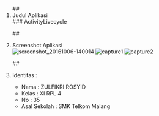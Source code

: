 <ol>
##<li> Judul Aplikasi </li>
### ActivityLivecycle
 
##<li> Screenshot Aplikasi </li>
![screenshot_20161006-140014](https://cloud.githubusercontent.com/assets/22027035/19153796/25679882-8c02-11e6-8065-bf583f519722.png)
![capture1](https://cloud.githubusercontent.com/assets/22027035/19217596/9a6d4e2a-8e09-11e6-93a6-ea5d6effcd9a.PNG)
![capture2](https://cloud.githubusercontent.com/assets/22027035/19217595/9a6bfc96-8e09-11e6-8f3d-726c7c76867e.PNG) 

##<li> Identitas : </li>
 
<ul>
<li> Nama : ZULFIKRI ROSYID </li>
<li> Kelas : XI RPL 4 </li>
<li> No : 35 </li>
<li> Asal Sekolah : SMK Telkom Malang </li>
</ul>

